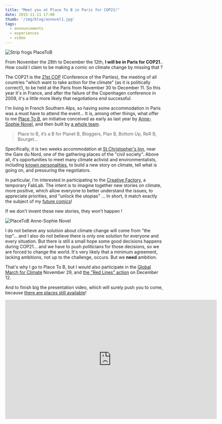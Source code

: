 ```yaml
---
title: "Meet you at Place To B in Paris for COP21!"
date: 2015-11-11 17:00
thumb: '/img/blog/asnovel1.jpg'
tags:
  - announcements
  - experiences
  - video
---
```


![Strip frogs PlaceToB](/img/blog/strip-placetob-frogs-web.png)

From November the 28th to December the 12th, **I will be in Paris for COP21**.. How could I claim to be making a comic on climate change by missing that ?

The COP21 is the [21st COP](http://www.cop21.gouv.fr/en/) (Conference of the Parties), the meeting of all countries "which want to take action for the climate" (as it is politically correct!), to be held at the Paris from November 30 to December 11. So this year it's in France, and after the failure of the Copenhagen conference in 2009, it's a little more likely that negotiations end successful.

I'm living in French Southern Alps, so having some accommodation in Paris was a must have to attend the event... It is, among other things, what offer to me [Place To B](http://www.placetob.org), an initiative conceived as early as last year by [Anne-Sophie Novel](http://www.demoinsenmieux.com/), and then built by [a whole team](http://www.placetob.org/team/).

>  Place to B, it’s a B for Planet B, Bloggers, Plan B, Bottom Up, ReR B, Bourget…

Specifically, it is two weeks accommodation at [St Christopher's Inn](https://www.st-christophers.co.uk/paris-hostels/gare-du-nord), near the Gare du Nord, one of the gathering places of the "civil society". Above all, it's opportunities to meet many climate activist  and environmentalists, including [known personalities](https://en.wikipedia.org/wiki/Vandana_Shiva), to build a new story on climate, tell what is going on, and pressuring the negotiators.

In particular, I'm interested in participating to the [Creative Factory](http://www.placetob.org/home/the-creative-factory/), a temporary FabLab. The intent is to imagine together new stories on climate, more positive, which allow everyone to better understand the issues, to appreciate priorities, and "unlock the utopias" ... In short, it match exactly the subject of my [future comics](../blog/comic-project)!

If we don't invent these new stories, they won't happen !

![PlaceToB Anne-Sophie Novel](/img/blog/asnovel1.jpg)

I do not believe any solution about climate change will come from "the top"... and I also do not believe there is only one solution for everyone and every situation. But there is still a small hope some good decisions happens during COP21... and we have to push politicians for those decisions, so we are forced to change the world. It's very likely that a minimum agreement, lacking ambitions, not up to the challenge, occurs. But we **need** ambition.

That's why I go to Place To B, but I would also participate in the [Global March for Climate](http://coalitionclimat21.org/en/global-march-climate) November 29, and [the "Red Lines" action](http://coalitionclimat21.org/en/join-largest-mass-action-climate-justice-ever) on December 12.

And to finish big the presentation video, which will surely push you to come, because [there are places still available](http://www.placetob.org/apply/)!
<div class="video-container">
<iframe width="675" height="380" src="https://www.youtube.com/embed/EzNYRb-p7v4?feature=oembed" frameborder="0" allowfullscreen></iframe>
</div>
